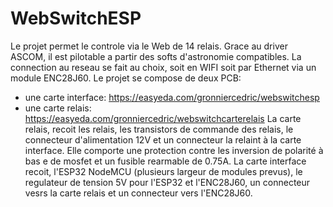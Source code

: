 # WebSwitchESP

Le projet permet le controle via le Web de 14 relais. Grace au driver ASCOM, il est pilotable a partir des softs d'astronomie compatibles.
La connection au reseau se fait au choix, soit en WIFI soit par Ethernet via un module ENC28J60.
Le projet se compose de deux PCB:
  - une carte interface: https://easyeda.com/gronniercedric/webswitchesp
  - une carte relais: https://easyeda.com/gronniercedric/webswitchcarterelais
La carte relais, recoit les relais, les transistors de commande des relais, le connecteur d'alimentation 12V et un connecteur la relaint à la carte interface.
Elle comporte une protection contre les inversion de polarité à bas e de mosfet et un fusible rearmable de 0.75A.
La carte interface recoit, l'ESP32 NodeMCU (plusieurs largeur de modules prevus), le regulateur de tension 5V pour l'ESP32 et l'ENC28J60, un connecteur vesrs la 
carte relais et un connecteur vers l'ENC28J60.
